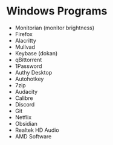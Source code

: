 # Windows Programs

- Monitorian (monitor brightness)
- Firefox
- Alacritty
- Mullvad
- Keybase (dokan)
- qBittorrent
- 1Password
- Authy Desktop
- Autohotkey
- 7zip
- Audacity
- Calibre
- Discord
- Git
- Netflix
- Obsidian
- Realtek HD Audio
- AMD Software
